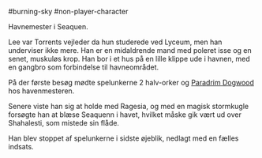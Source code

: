 #burning-sky #non-player-character

Havnemester i Seaquen.

Lee var Torrents vejleder da hun studerede ved Lyceum, men han underviser ikke mere. Han er en midaldrende mand med poleret isse og en senet, muskuløs krop. Han bor i et hus på en lille klippe ude i havnen, med en gangbro som forbindelse til havneområdet.

På der første besøg mødte spelunkerne 2 halv-orker og [Paradrim Dogwood](./Paradrim%20Dogwood.md) hos havenmesteren.

Senere viste han sig at holde med Ragesia, og med en magisk stormkugle forsøgte han at blæse Seaquenn i havet, hvilket måske gik vært ud over Shahalesti, som mistede sin flåde.

Han blev stoppet af spelunkerne i sidste øjeblik, nedlagt med en fælles indsats.
